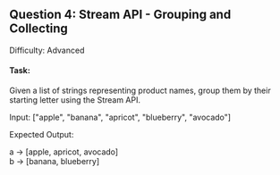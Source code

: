 ## Question 4: Stream API - Grouping and Collecting
Difficulty: Advanced
#### Task:
Given a list of strings representing product names, group them by their starting letter using the Stream API.

Input: ["apple", "banana", "apricot", "blueberry", "avocado"]

Expected Output:

a -> [apple, apricot, avocado]  
b -> [banana, blueberry]